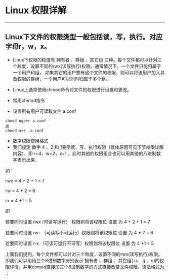 # Linux 权限详解
***
## Linux下文件的权限类型一般包括读，写，执行。对应字母r，w，x。
- Linux下权限的粒度有 拥有者 、群组 、其它组 三种。每个文件都可以针对三个粒度，设置不同的rwx(读写执行)权限。通常情况下，一个文件只能归属于一个用户和组， 如果其它的用户想有这个文件的权限，则可以将该用户加入具备权限的群组，一个用户可以同时归属于多个组。
- Linux上通常使用chmod命令对文件的权限进行设置和更改。

- 常用chmod指令
- 设置所有用户可读取文件 a.conf
```language
chmod ugo+r a.conf 
或 
chmod a+r  a.conf
```

- 数字权限使用格式
- 我们规定 数字 4 、2 和 1表示读、写、执行权限（具体原因可见下节权限详解内容），即 r=4，w=2，x=1 。此时其他的权限组合也可以用其他的八进制数字表示出来，

如：

rwx = 4 + 2 + 1 = 7

rw = 4 + 2 = 6

rx = 4 +1 = 5

即

若要同时设置 rwx (可读写运行） 权限则将该权限位 设置 为 4 + 2 + 1 = 7

若要同时设置 rw- （可读写不可运行）权限则将该权限位 设置 为 4 + 2 = 6

若要同时设置 r-x （可读可运行不可写）权限则将该权限位 设置 为 4 +1 = 5

上面我们提到，每个文件都可以针对三个粒度，设置不同的rwx(读写执行)权限。即我们可以用用三个8进制数字分别表示 拥有者 、群组 、其它组( u、 g 、o)的权限详情，并用chmod直接加三个8进制数字的方式直接改变文件权限。语法格式为 ：



